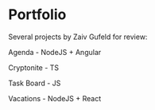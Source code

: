 # Portfolio
Several projects by Zaiv Gufeld for review:

Agenda - NodeJS +  Angular

Cryptonite - TS

Task Board - JS

Vacations - NodeJS + React

